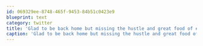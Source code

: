 ```yaml
---
id: 069329ee-8748-465f-9453-84b51c0423e9
blueprint: text
category: twitter
title: 'Glad to be back home but missing the hustle and great food of #SFO'
caption: 'Glad to be back home but missing the hustle and great food of <span class="hashtag hashtag_local">#<a href="http://tweettemp.darylchymko.ca/?tag=sfo">SFO</a>'
---
```

